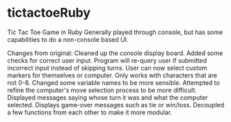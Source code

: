 # tictactoeRuby
Tic Tac Toe Game in Ruby
Generally played through console, but has some capabilities to do a non-console based UI.

Changes from original:
	Cleaned up the console display board.
	Added some checks for correct user input. Program will re-query user if submitted incorrect input instead of skipping turns.
	User can now select custom markers for themselves or computer. Only works with characters that are not 0-8.
	Changed some variable names to be more sensible.
	Attempted to refine the computer's move selection process to be more difficult.
	Displayed messages saying whose turn it was and what the computer selected.
	Displays game-over messages such as tie or win/loss.
	Decoupled a few functions from each other to make it more modular.
